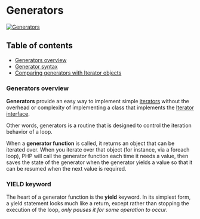 # Generators
[![Generators](http://php.net/images/logos/php-med-trans.png)](http://php.net/manual/en/language.generators.php)

## Table of contents

- [Generators overview](http://php.net/manual/en/language.generators.overview.php)
- [Generator syntax](http://php.net/manual/en/language.generators.syntax.php)
- [Comparing generators with Iterator objects](http://php.net/manual/en/language.generators.comparison.php)

### Generators overview

**Generators** provide an easy way to implement simple [iterators](http://php.net/manual/en/language.oop5.iterations.php) without the overhead or complexity of implementing a class that implements the [Iterator interface](http://php.net/manual/en/class.iterator.php).

Other words, generators is a routine that is designed to control the iteration behavior of a loop.

When a **generator function** is called, it returns an object that can be iterated over. When you iterate over that object (for instance, via a foreach loop), PHP will call the generator function each time it needs a value, then saves the state of the generator when the generator yields a value so that it can be resumed when the next value is required.

### YIELD keyword

The heart of a generator function is the **yield** keyword. In its simplest form, a yield statement looks much like a return, except rather than stopping the execution of the loop, *only pauses it for some operation to occur*.